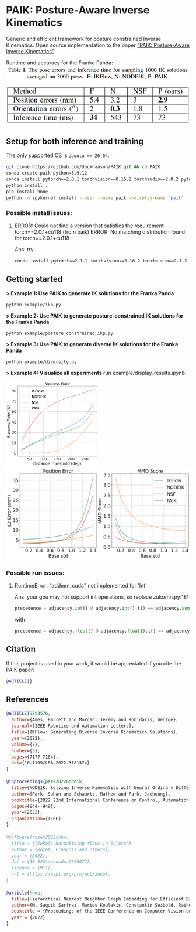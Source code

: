 # PAIK: Posture-Aware Inverse Kinematics
Generic and efficient framework for posture constrained Inverse Kinematics. Open source implementation to the paper ["PAIK: Posture-Aware Inverse Kinematics"]()

Runtime and accuracy for the Franka Panda:
![alt text](./image/ik_problem.png)

## Setup for both inference and training

The only supported OS is `Ubuntu == 20.04`. 

``` bash
git clone https://github.com/duckhanson/PAIK.git && cd PAIK
conda create paik python=3.9.12
conda install pytorch==2.0.1 torchvision==0.15.2 torchaudio==2.0.2 pytorch-cuda=11.8 -c pytorch -c nvidia
python install .
pip install hnne
python -m ipykernel install --user --name paik --display-name "paik"
```


### Possible install issues:
1. ERROR: Could not find a version that satisfies the requirement torch==2.0.1+cu118 (from paik) ERROR: No matching distribution found for torch==2.0.1+cu118

    Ans: try 
    ``` bash
    conda install pytorch==2.1.2 torchvision==0.16.2 torchaudio==2.1.2 pytorch-cuda=11.8 -c pytorch -c nvidia
    ```

## Getting started
**> Example 1: Use PAIK to generate IK solutions for the Franka Panda**
```
python example/ikp.py
```
**> Example 2: Use PAIK to generate posture-constrained IK solutions for the Franka Panda**
```
python example/posture_constrained_ikp.py
```
**> Example 3: Use PAIK to generate diverse IK solutions for the Franka Panda**
```
python example/diversity.py
```
**> Example 4: Visualize all experiments**
run example/display_results.ipynb

<img src="./image/posture.png" width="50%" height="50%">

<img src="./image/mmd.png" width="100%" height="50%">


### Possible run issues:
1. RuntimeError: "addmm_cuda" not implemented for 'Int'

    Ans: your gpu may not support int operations, so replace zuko/nn.py:181

    ``` python
    precedence = adjacency.int() @ adjacency.int().t() == adjacency.sum(dim=-1)
    ```

    with 

    ``` python
    precedence = adjacency.float() @ adjacency.float().t() == adjacency.sum(dim=-1)
    ```

## Citation
If this project is used in your work, it would be appreciated if you cite the PAIK paper:
``` bibtex
@ARTICLE{}
```

    
## References
``` bibtex
@ARTICLE{9793576,
  author={Ames, Barrett and Morgan, Jeremy and Konidaris, George},
  journal={IEEE Robotics and Automation Letters}, 
  title={IKFlow: Generating Diverse Inverse Kinematics Solutions}, 
  year={2022},
  volume={7},
  number={3},
  pages={7177-7184},
  doi={10.1109/LRA.2022.3181374}
}

@inproceedings{park2022nodeik,
  title={NODEIK: Solving Inverse Kinematics with Neural Ordinary Differential Equations for Path Planning},
  author={Park, Suhan and Schwartz, Mathew and Park, Jaeheung},
  booktitle={2022 22nd International Conference on Control, Automation and Systems (ICCAS)},
  pages={944--949},
  year={2022},
  organization={IEEE}
}

@software{rozet2022zuko,
  title = {{Zuko}: Normalizing flows in PyTorch},
  author = {Rozet, François and others},
  year = {2022},
  doi = {10.5281/zenodo.7625672},
  license = {MIT},
  url = {https://pypi.org/project/zuko},
}

@article{hnne,
  title={Hierarchical Nearest Neighbor Graph Embedding for Efficient Dimensionality Reduction},
  author={M. Saquib Sarfraz, Marios Koulakis, Constantin Seibold, Rainer Stiefelhagen},
  booktitle = {Proceedings of the IEEE Conference on Computer Vision and Pattern Recognition (CVPR)},
  year = {2022}
}

```




